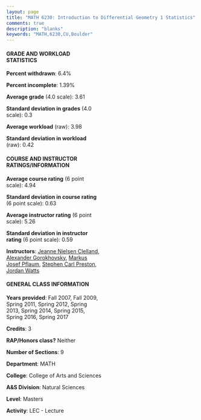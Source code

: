 ```yaml
---
layout: page
title: "MATH 6230: Introduction to Differential Geometry 1 Statistics"
comments: true
description: "blanks"
keywords: "MATH,6230,CU,Boulder"
---
```

<head>
<script src="https://ajax.googleapis.com/ajax/libs/jquery/2.1.3/jquery.min.js"></script>
<script src="https://dl.dropboxusercontent.com/s/pc42nxpaw1ea4o9/highcharts.js?dl=0"></script>
<!-- <script src="../assets/js/highcharts.js"></script> -->
<style type="text/css">@font-face {
	font-family: "Bebas Neue";
	src: url(https://www.filehosting.org/file/details/544349/BebasNeue Regular.otf) format("opentype");
	}
	h1.Bebas { 
		font-family: "Bebas Neue", Verdana, Tahoma;
	}
</style>
</head>
<body>
	<div id="container" style="float: right; width: 45%; height: 88%; margin-left: 2.5%; margin-right: 2.5%;"></div>
	<script language="JavaScript">
		$(document).ready(function() {
		var chart = {type: 'column'};
		var title = {text: 'Grade Distribution'};
		var xAxis = {categories: ['A','B','C','D','F'],crosshair: true};
		var yAxis = {min: 0,title: {text: 'Percentage'}};
		var tooltip = {headerFormat: '<center><b><span style="font-size:20px">{point.key}</span></b></center>',
		               pointFormat: '<td style="padding:0"><b>{point.y:.1f}%</b></td>',
		               footerFormat: '</table>',shared: true,useHTML: true};
		var plotOptions = {column: {pointPadding: 0.0,borderWidth: 0}};  
		var credits = {enabled: false};var series= [{name: 'Percent',data: [80.86,12.34,1.54,1.71,3.55,]}];
		var json = {};
		json.chart = chart;
		json.title = title;
		json.tooltip = tooltip;
		json.xAxis = xAxis;
		json.yAxis = yAxis;  
		json.series = series;
		json.plotOptions = plotOptions;  
		json.credits = credits;
		$('#container').highcharts(json);
	});
	</script>
</body>
			   
#### GRADE AND WORKLOAD STATISTICS

**Percent withdrawn**: 6.4%

**Percent incomplete**: 1.39%

**Average grade** (4.0 scale): 3.61

**Standard deviation in grades** (4.0 scale): 0.3

**Average workload** (raw): 3.98

**Standard deviation in workload** (raw): 0.42

#### COURSE AND INSTRUCTOR RATINGS/INFORMATION

**Average course rating** (6 point scale): 4.94

**Standard deviation in course rating** (6 point scale): 0.63

**Average instructor rating** (6 point scale): 5.26

**Standard deviation in instructor rating** (6 point scale): 0.59

**Instructors**: <a href='../../instructors/Jeanne_Nielsen_Clelland'>Jeanne Nielsen Clelland</a>, <a href='../../instructors/Alexander_Gorokhovsky'>Alexander Gorokhovsky</a>, <a href='../../instructors/Markus_Josef_Pflaum'>Markus Josef Pflaum</a>, <a href='../../instructors/Stephen_Carl_Preston'>Stephen Carl Preston</a>, <a href='../../instructors/Jordan_Watts'>Jordan Watts</a>

#### GENERAL CLASS INFORMATION

**Years provided**: Fall 2007, Fall 2009, Spring 2011, Spring 2012, Spring 2013, Spring 2014, Spring 2015, Spring 2016, Spring 2017

**Credits**: 3

**RAP/Honors class?** Neither

**Number of Sections**: 9

**Department**: MATH

**College**: College of Arts and Sciences

**A&S Division**: Natural Sciences

**Level**: Masters

**Activity**: LEC - Lecture
